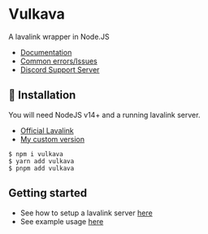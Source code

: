 # Vulkava
A lavalink wrapper in Node.JS

- [Documentation](https://vulkava.js.org)
- [Common errors/Issues](https://vulkava.js.org/common-issues)
- [Discord Support Server](https://discord.gg/uT6ePwmPaK)

## 🔌 Installation
You will need NodeJS v14+ and a running lavalink server.
- [Official Lavalink](https://github.com/freyacodes/Lavalink)
- [My custom version](https://github.com/davidffa/lavalink/releases)
```console
$ npm i vulkava
$ yarn add vulkava
$ pnpm add vulkava
```

## Getting started
- See how to setup a lavalink server [here](https://github.com/freyacodes/Lavalink#readme)
- See example usage [here](https://github.com/davidffa/Vulkava/tree/main/examples/ExampleBot.md)
